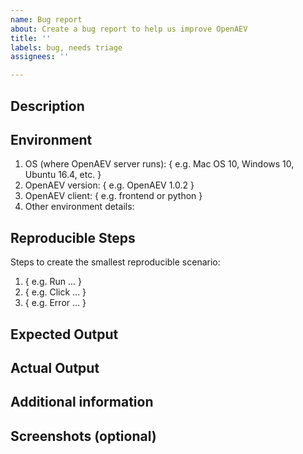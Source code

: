```yaml
---
name: Bug report
about: Create a bug report to help us improve OpenAEV
title: ''
labels: bug, needs triage
assignees: ''

---
```


## Description

<!-- Please provide a clear and concise description of the bug. -->

## Environment

1. OS (where OpenAEV server runs): { e.g. Mac OS 10, Windows 10, Ubuntu 16.4, etc. }
2. OpenAEV version: { e.g. OpenAEV 1.0.2 }
3. OpenAEV client: { e.g. frontend or python }
4. Other environment details:

## Reproducible Steps

Steps to create the smallest reproducible scenario:
1. { e.g. Run ... }
2. { e.g. Click ... }
3. { e.g. Error ... }

## Expected Output

<!-- Please describe what you expected to happen. -->

## Actual Output

<!-- Please describe what actually happened. -->

## Additional information

<!-- Any additional information, including logs or screenshots if you have any. -->

## Screenshots (optional)
